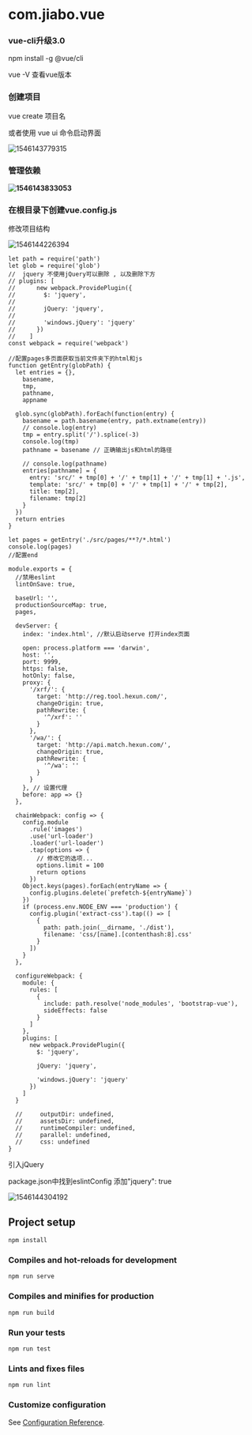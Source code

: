 # com.jiabo.vue



### vue-cli升级3.0

npm install -g @vue/cli

vue -V 查看vue版本



### 创建项目

vue create 项目名

或者使用 vue ui 命令启动界面

![1546143779315](E:\mvnproject\com.jiabo.vue\README.assets\1546143779315.png)



### 管理依赖

**![1546143833053](E:\mvnproject\com.jiabo.vue\README.assets\1546143833053.png)**



### 在根目录下创建vue.config.js

修改项目结构

![1546144226394](E:\mvnproject\com.jiabo.vue\README.assets\1546144226394.png)

```
let path = require('path')
let glob = require('glob')
//	jquery 不使用jQuery可以删除 , 以及删除下方
// plugins: [
//      new webpack.ProvidePlugin({
//        $: 'jquery',
//
//        jQuery: 'jquery',
//
//        'windows.jQuery': 'jquery'
//      })
//    ]
const webpack = require('webpack')

//配置pages多页面获取当前文件夹下的html和js
function getEntry(globPath) {
  let entries = {},
    basename,
    tmp,
    pathname,
    appname

  glob.sync(globPath).forEach(function(entry) {
    basename = path.basename(entry, path.extname(entry))
    // console.log(entry)
    tmp = entry.split('/').splice(-3)
    console.log(tmp)
    pathname = basename // 正确输出js和html的路径

    // console.log(pathname)
    entries[pathname] = {
      entry: 'src/' + tmp[0] + '/' + tmp[1] + '/' + tmp[1] + '.js',
      template: 'src/' + tmp[0] + '/' + tmp[1] + '/' + tmp[2],
      title: tmp[2],
      filename: tmp[2]
    }
  })
  return entries
}

let pages = getEntry('./src/pages/**?/*.html')
console.log(pages)
//配置end

module.exports = {
  //禁用eslint
  lintOnSave: true,

  baseUrl: '',
  productionSourceMap: true,
  pages,

  devServer: {
    index: 'index.html', //默认启动serve 打开index页面

    open: process.platform === 'darwin',
    host: '',
    port: 9999,
    https: false,
    hotOnly: false,
    proxy: {
      '/xrf/': {
        target: 'http://reg.tool.hexun.com/',
        changeOrigin: true,
        pathRewrite: {
          '^/xrf': ''
        }
      },
      '/wa/': {
        target: 'http://api.match.hexun.com/',
        changeOrigin: true,
        pathRewrite: {
          '^/wa': ''
        }
      }
    }, // 设置代理
    before: app => {}
  },

  chainWebpack: config => {
    config.module
      .rule('images')
      .use('url-loader')
      .loader('url-loader')
      .tap(options => {
        // 修改它的选项...
        options.limit = 100
        return options
      })
    Object.keys(pages).forEach(entryName => {
      config.plugins.delete(`prefetch-${entryName}`)
    })
    if (process.env.NODE_ENV === 'production') {
      config.plugin('extract-css').tap(() => [
        {
          path: path.join(__dirname, './dist'),
          filename: 'css/[name].[contenthash:8].css'
        }
      ])
    }
  },

  configureWebpack: {
    module: {
      rules: [
        {
          include: path.resolve('node_modules', 'bootstrap-vue'),
          sideEffects: false
        }
      ]
    },
    plugins: [
      new webpack.ProvidePlugin({
        $: 'jquery',

        jQuery: 'jquery',

        'windows.jQuery': 'jquery'
      })
    ]
  }

  //     outputDir: undefined,
  //     assetsDir: undefined,
  //     runtimeCompiler: undefined,
  //     parallel: undefined,
  //     css: undefined
}

```

引入jQuery

package.json中找到eslintConfig 添加"jquery": true

![1546144304192](E:\mvnproject\com.jiabo.vue\README.assets\1546144304192.png)





## Project setup

```
npm install
```

### Compiles and hot-reloads for development
```
npm run serve
```

### Compiles and minifies for production
```
npm run build
```

### Run your tests
```
npm run test
```

### Lints and fixes files
```
npm run lint
```

### Customize configuration
See [Configuration Reference](https://cli.vuejs.org/config/).
